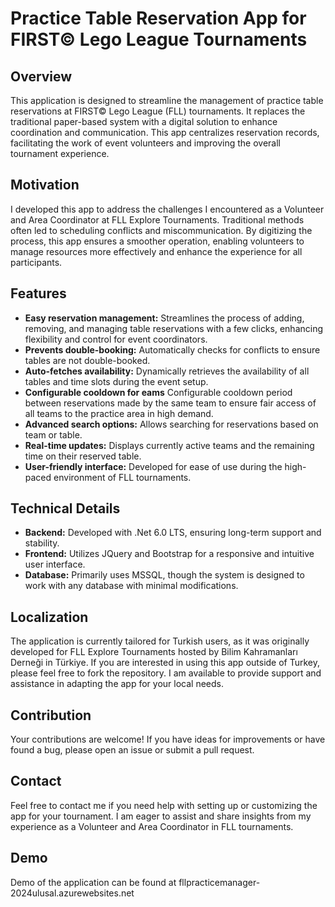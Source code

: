 # Practice Table Reservation App for FIRST© Lego League Tournaments

## Overview
This application is designed to streamline the management of practice table reservations at FIRST© Lego League (FLL) tournaments. It replaces the traditional paper-based system with a digital solution to enhance coordination and communication. This app centralizes reservation records, facilitating the work of event volunteers and improving the overall tournament experience.

## Motivation
I developed this app to address the challenges I encountered as a Volunteer and Area Coordinator at FLL Explore Tournaments. Traditional methods often led to scheduling conflicts and miscommunication. By digitizing the process, this app ensures a smoother operation, enabling volunteers to manage resources more effectively and enhance the experience for all participants.

## Features
- **Easy reservation management:** Streamlines the process of adding, removing, and managing table reservations with a few clicks, enhancing flexibility and control for event coordinators.
- **Prevents double-booking:** Automatically checks for conflicts to ensure tables are not double-booked.
- **Auto-fetches availability:** Dynamically retrieves the availability of all tables and time slots during the event setup.
- **Configurable cooldown for eams** Configurable cooldown period between reservations made by the same team to ensure fair access of all teams to the practice area in high demand.
- **Advanced search options:** Allows searching for reservations based on team or table.
- **Real-time updates:** Displays currently active teams and the remaining time on their reserved table.
- **User-friendly interface:** Developed for ease of use during the high-paced environment of FLL tournaments.

## Technical Details
- **Backend:** Developed with .Net 6.0 LTS, ensuring long-term support and stability.
- **Frontend:** Utilizes JQuery and Bootstrap for a responsive and intuitive user interface.
- **Database:** Primarily uses MSSQL, though the system is designed to work with any database with minimal modifications.

## Localization
The application is currently tailored for Turkish users, as it was originally developed for FLL Explore Tournaments hosted by Bilim Kahramanları Derneği in Türkiye. If you are interested in using this app outside of Turkey, please feel free to fork the repository. I am available to provide support and assistance in adapting the app for your local needs.

## Contribution
Your contributions are welcome! If you have ideas for improvements or have found a bug, please open an issue or submit a pull request.

## Contact
Feel free to contact me if you need help with setting up or customizing the app for your tournament. I am eager to assist and share insights from my experience as a Volunteer and Area Coordinator in FLL tournaments.

## Demo
Demo of the application can be found at fllpracticemanager-2024ulusal.azurewebsites.net
